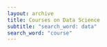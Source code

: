```yaml
---
layout: archive
title: Courses on Data Science
subtitle: "search_word: data"
search_word: "course"
---
```


